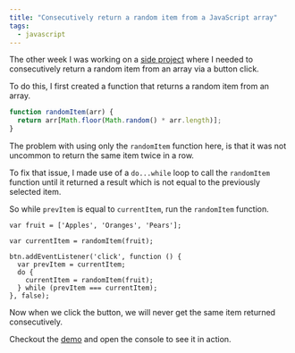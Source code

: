```yaml
---
title: "Consecutively return a random item from a JavaScript array"
tags:
  - javascript
---
```

The other week I was working on a [side project](https://github.com/alexcarpenter/standup-starter) where I needed to consecutively return a random item from an array via a button click.

To do this, I first created a function that returns a random item from an array.

```javascript
function randomItem(arr) {
  return arr[Math.floor(Math.random() * arr.length)];
}
```

The problem with using only the `randomItem` function here, is that it was not uncommon to return the same item twice in a row.

To fix that issue, I made use of a `do...while` loop to call the `randomItem` function until it returned a result which is not equal to the previously selected item.

So while `prevItem` is equal to `currentItem`, run the `randomItem` function.

```javascript/5-8
var fruit = ['Apples', 'Oranges', 'Pears'];

var currentItem = randomItem(fruit);

btn.addEventListener('click', function () {
  var prevItem = currentItem;
  do {
    currentItem = randomItem(fruit);
  } while (prevItem === currentItem);
}, false);
```

Now when we click the button, we will never get the same item returned consecutively.

Checkout the [demo](https://codepen.io/alexcarpenter/pen/QoMKNv?editors=1011) and open the console to see it in action.
